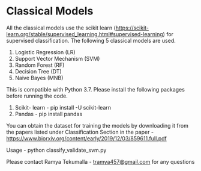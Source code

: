 # Classical Models
All the classical models use the scikit learn (https://scikit-learn.org/stable/supervised_learning.html#supervised-learning) for supervised classification. The following 5 classical models are used.
1) Logistic Regression (LR)
2) Support Vector Mechanism (SVM)
3) Random Forest (RF)
4) Decision Tree (DT)
5) Naive Bayes (MNB)

This is compatible with Python 3.7. Please install the following packages before running the code.
1) Scikit- learn - pip install -U scikit-learn
2) Pandas - pip install pandas

You can obtain the dataset for training the models by downloading it from the papers listed under Classification Section in the paper - https://www.biorxiv.org/content/early/2019/12/03/859611.full.pdf

Usage - python classify_validate_svm.py

Please contact Ramya Tekumalla - tramya457@gmail.com for any questions
